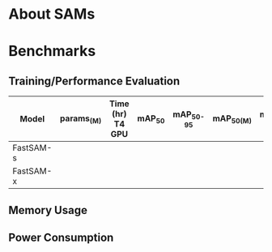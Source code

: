 # About SAMs
# Benchmarks
## Training/Performance Evaluation

|  Model     |  params<sub>(M)     | Time (hr)<br>T4 GPU   |  mAP<sub>50     |  mAP<sub>50-95     |  mAP<sub>50(M)     |  mAP<sub>50-95(M)     | Pre-built Models   |
|------------|-------|-----------------|-----------------|--------------------|--------------------|--------------------|--------------------|
| FastSAM-s    |       |             |             |                |    |     |[[ONNX]](https://itriaihub.blob.core.windows.net/modelzoo/Instance-Segmentation/SAMs/FastSAM-s.onnx) |
| FastSAM-x    |       |             |             |                |    |     |[[ONNX]](https://itriaihub.blob.core.windows.net/modelzoo/Instance-Segmentation/SAMs/FastSAM-x.onnx) |

## Memory Usage
## Power Consumption
